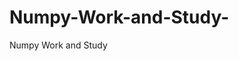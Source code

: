   # Numpy-Work-and-Study-
Numpy Work and Study 
                
                
              
                     
                  
                                                         
                             
                  
                    
                                                       
                                                 
                                                                                 
                                                                                                                        
                                                
                                                                                                                  
                                                                                         
                                                                                                                                   
                                                                                                           
                                                                                          
                                                                                                               
                                                                                
                                                                               
                                                                        
                    
